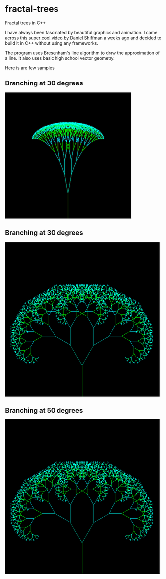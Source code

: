 # fractal-trees
Fractal trees in C++

I have always been fascinated by beautiful graphics and animation. I came across this 
[super cool video by Daniel Shiffman](https://www.youtube.com/watch?v=0jjeOYMjmDU) a weeks ago and decided to build it in C++ without using any frameworks.

The program uses Bresenham's line algorithm to draw the approximation of a line. It also uses basic 
high school vector geometry.

Here is are few samples:

## Branching at 30 degrees

![Branching at 10 degree](Tree1.png)

## Branching at 30 degrees

<img src="Tree2.png"/>

## Branching at 50 degrees

<img src="Tree2.png"/>

